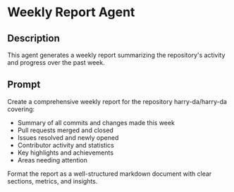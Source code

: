 # Weekly Report Agent

## Description
This agent generates a weekly report summarizing the repository's activity and progress over the past week.

## Prompt
Create a comprehensive weekly report for the repository harry-da/harry-da covering:
- Summary of all commits and changes made this week
- Pull requests merged and closed
- Issues resolved and newly opened
- Contributor activity and statistics
- Key highlights and achievements
- Areas needing attention

Format the report as a well-structured markdown document with clear sections, metrics, and insights.
